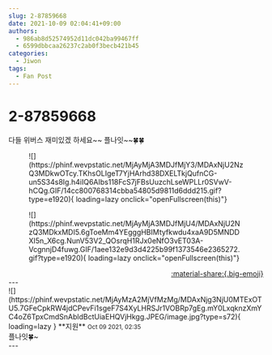```yaml
---
slug: 2-87859668
date: 2021-10-09 02:04:41+09:00
authors:
  - 986ab8d52574952d11dc042ba99467ff
  - 6599dbbcaa26237c2ab0f3becb421b45
categories:
  - Jiwon
tags:
  - Fan Post
---
```


# 2-87859668

<div class="post-container" markdown="1">
<div class="content-container md-sidebar__scrollwrap" markdown="1">

다들 위버스 재미있겠 하세요~~ 플나잇~~🍀🍀
<figure markdown="1">
![](https://phinf.wevpstatic.net/MjAyMjA3MDJfMjY3/MDAxNjU2NzQ3MDkwOTcy.TKhsOLIgeT7YjHArhd38DXELTkjQufnCG-un5S34s8Ig.h4iIQ6AIbs118FcS7jFBsUuzchLseWPLLr0SVwV-hCQg.GIF/14cc800768314cbba54805d9811d6ddd215.gif?type=e1920){ loading=lazy onclick="openFullscreen(this)"}
</figure>

<figure markdown="1">
![](https://phinf.wevpstatic.net/MjAyMjA3MDJfMjU4/MDAxNjU2NzQ3MDkxMDI5.6gToeMm4YEgggHBIMtyfkwdu4xaA9D5MNDDXI5n_X6cg.NunV53V2_QOsrqH1RJx0eNfO3vET03A-VcgnnjD4fuwg.GIF/1aee132e9d3d4225b99f1373546e2365272.gif?type=e1920){ loading=lazy onclick="openFullscreen(this)"}
</figure>


</div>
</div>

<div style="text-align: right;" markdown="1">
<a href="https://weverse.io/fromis9/fanpost/2-87859668" style="text-align: right;">:material-share:{.big-emoji}</a>
</div>
---

<div class="comments-container md-sidebar__scrollwrap" markdown="1">
<div class="comment" markdown="1">
<div class='id-container' markdown="1">
![](https://phinf.wevpstatic.net/MjAyMzA2MjVfMzMg/MDAxNjg3NjU0MTExOTU5.7GFeCpkRW4jdCPevFi1sgeF7S4XyLHRSJr1VOBRp7gEg.mY0LxqknzXmYC4oZ6TpxCmdSnAbldBctUiaEHQVjHkgg.JPEG/image.jpg?type=s72){ loading=lazy }
**<span class="artist">지원</span>** <small>Oct 09 2021, 02:35</small><br>
</div>
<div class='comment-body' markdown="1">
플나잇🍀~
</div>
</div>
</div>
---
